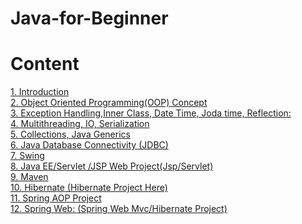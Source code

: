 # Java-for-Beginner

<h1><b>Content</b></h1>
<a href="https://drive.google.com/open?id=0B_XigqMG4t2bcm0yaUNlYlRRb0U">1. Introduction</a><br>
<a href="https://drive.google.com/open?id=0B_XigqMG4t2bcm0yaUNlYlRRb0U">2. Object Oriented Programming(OOP) Concept</a><br>
<a href="https://drive.google.com/open?id=0B_XigqMG4t2bcm0yaUNlYlRRb0U">3. Exception Handling,Inner Class, Date Time, Joda time, Reflection:</a><br>
<a href="https://drive.google.com/open?id=0B_XigqMG4t2bcm0yaUNlYlRRb0U">4. Multithreading, IO, Serialization</a><br>
<a href="https://drive.google.com/open?id=0B_XigqMG4t2bcm0yaUNlYlRRb0U">5. Collections, Java Generics</a><br>
<a href="https://drive.google.com/open?id=0B_XigqMG4t2bcm0yaUNlYlRRb0U">6. Java Database Connectivity (JDBC)</a><br>
<a href="https://drive.google.com/open?id=0B_XigqMG4t2bcm0yaUNlYlRRb0U">7. Swing</a><br>
<a href="https://drive.google.com/open?id=0B_XigqMG4t2bcm0yaUNlYlRRb0U">8. Java EE/Servlet /JSP Web Project(Jsp/Servlet) </a><br>
<a href="https://drive.google.com/open?id=0B_XigqMG4t2bcm0yaUNlYlRRb0U">9. Maven </a><br>
<a href="https://drive.google.com/open?id=0B_XigqMG4t2bcm0yaUNlYlRRb0U">10. Hibernate (Hibernate Project Here)</a><br>
<a href="https://drive.google.com/open?id=0B_XigqMG4t2bcm0yaUNlYlRRb0U">11. Spring AOP Project</a><br>
<a href="https://drive.google.com/open?id=0B_XigqMG4t2bcm0yaUNlYlRRb0U">12. Spring Web: (Spring Web Mvc/Hibernate Project) </a><br>
